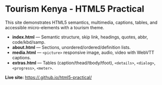 # Tourism Kenya - HTML5 Practical

This site demonstrates HTML5 semantics, multimedia, captions, tables, and accessible micro-elements with a tourism theme.

- **index.html** — Semantic structure, skip link, headings, quotes, abbr, code/kbd/samp.  
- **about.html** — Sections, unordered/ordered/definition lists.  
- **media.html** — `<picture>` responsive image, audio, video with WebVTT captions.  
- **extras.html** — Tables (caption/thead/tbody/tfoot), `<details>`, `<dialog>`, `<progress>`, `<meter>`.  

**Live site:** [https://<your-username>.github.io/html5-practical/](https://abro9-tech.github.io/html5-practical/)



  


